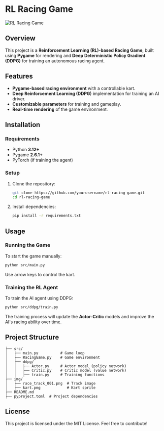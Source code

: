 # RL Racing Game

![RL Racing Game](img/game_preview.png)

## Overview
This project is a **Reinforcement Learning (RL)-based Racing Game**, built using **Pygame** for rendering and **Deep Deterministic Policy Gradient (DDPG)** for training an autonomous racing agent.

## Features
- **Pygame-based racing environment** with a controllable kart.
- **Deep Reinforcement Learning (DDPG)** implementation for training an AI driver.
- **Customizable parameters** for training and gameplay.
- **Real-time rendering** of the game environment.

## Installation
### Requirements
- Python **3.12+**
- Pygame **2.6.1+**
- PyTorch (if training the agent)

### Setup
1. Clone the repository:
   ```sh
   git clone https://github.com/yourusername/rl-racing-game.git
   cd rl-racing-game
   ```
2. Install dependencies:
   ```sh
   pip install -r requirements.txt
   ```

## Usage
### Running the Game
To start the game manually:
```sh
python src/main.py
```
Use arrow keys to control the kart.

### Training the RL Agent
To train the AI agent using DDPG:
```sh
python src/ddpg/train.py
```
The training process will update the **Actor-Critic** models and improve the AI's racing ability over time.

## Project Structure
```
├── src/
│   ├── main.py          # Game loop
│   ├── RacingGame.py    # Game environment
│   ├── ddpg/
│   │   ├── Actor.py     # Actor model (policy network)
│   │   ├── Critic.py    # Critic model (value network)
│   │   ├── train.py     # Training functions
├── img/
│   ├── race_track_001.png  # Track image
│   ├── kart.png            # Kart sprite
├── README.md
├── pyproject.toml  # Project dependencies
```

## License
This project is licensed under the MIT License. Feel free to contribute!

